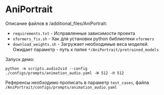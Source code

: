 # AniPortrait

Описание файлов в /additional_files/AniPortrait:
* `requirements.txt` - Исправленные зависимости проекта
* `xformers_fix.sh` - Хак для установки python библиотеки `xformers`
* `download_weights.sh` - Загружает необходимые веса моделей.
 Ожидает параметр - путь к папке `*/AniPortrait/pretrained_models`

Запуск демо:
```
python -m scripts.audio2vid --config ./configs/prompts/animation_audio.yaml -W 512 -H 512
```
Референсы необходимо прописать в параметр `test_cases`, файла `/AniPortrait/configs/prompts/animation_audio.yaml`
